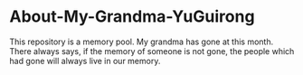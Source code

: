 # About-My-Grandma-YuGuirong
This repository is a memory pool. My grandma has gone at this month. There always says, if the memory of someone is not gone, the people which had gone will always live in our memory.
